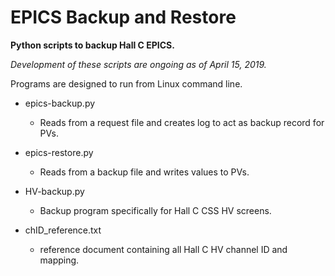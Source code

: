  # EPICS Backup and Restore
**Python scripts to backup Hall C EPICS.**

*Development of these scripts are ongoing as of April 15, 2019.*

Programs are designed to run from Linux command line.

- epics-backup.py
  - Reads from a request file and creates log to act as backup record for PVs.

- epics-restore.py
  - Reads from a backup file and writes values to PVs.

- HV-backup.py
  - Backup program specifically for Hall C CSS HV screens.
  
- chID_reference.txt
  - reference document containing all Hall C HV channel ID and mapping.
